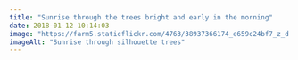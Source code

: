 ```yaml
---
title: "Sunrise through the trees bright and early in the morning"
date: 2018-01-12 10:14:03
image: "https://farm5.staticflickr.com/4763/38937366174_e659c24bf7_z_d.jpg"
imageAlt: "Sunrise through silhouette trees"
---
```


